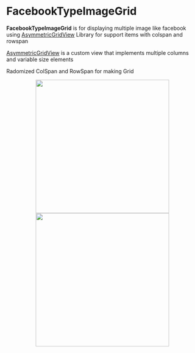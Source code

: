 # FacebookTypeImageGrid

**FacebookTypeImageGrid** is for displaying multiple image like facebook using  [AsymmetricGridView](https://github.com/felipecsl/AsymmetricGridView) Library for support items with colspan and rowspan

[AsymmetricGridView](https://github.com/felipecsl/AsymmetricGridView) is a custom view that implements multiple columns and variable size elements

  Radomized ColSpan and RowSpan for making Grid
 
   <p align="center">
    <img src="https://github.com/abhisheklunagaria/FacebookTypeImageGrid/blob/master/1.png" width="350"/>
    <img src="https://github.com/abhisheklunagaria/FacebookTypeImageGrid/blob/master/2.png" width="350"/>
  </p>
